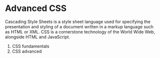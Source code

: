 # Advanced CSS

Cascading Style Sheets is a style sheet language used for specifying the presentation and styling of a document written in a markup language such as HTML or XML. 
CSS is a cornerstone technology of the World Wide Web, alongside HTML and JavaScript.

1. CSS fundamentals
2. CSS advanced
